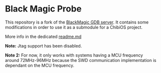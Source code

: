 Black Magic Probe
=================

This repository is a fork of the [BlackMagic GDB server](https://github.com/blacksphere/blackmagic).
It contains some modifications in order to use it as a submodule for a ChibiOS project.

More info in the dedicated [readme.md](Template_for_ChibiOs/readme.md)

**Note:** Jtag support has been disabled.

**Note 2:** For now, it only works with systems having a MCU frequency around 72MHz-96MHz because the SWD communication implementation is dependant on the MCU frequency.
